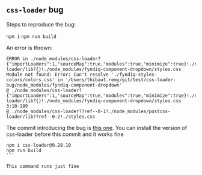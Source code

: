 ## `css-loader` bug

Steps to reproduce the bug:

`npm i`
`npm run build`

An error is thrown:

```
ERROR in ./node_modules/css-loader?{"importLoaders":1,"sourceMap":true,"modules":true,"minimize":true}!./node_modules/postcss-loader/lib?{}!./node_modules/fyndiq-component-dropdown/styles.css
Module not found: Error: Can't resolve './fyndiq-styles-colors/colors.css' in '/Users/thibaut.remy/git/test/css-loader-bug/node_modules/fyndiq-component-dropdown'
@ ./node_modules/css-loader?{"importLoaders":1,"sourceMap":true,"modules":true,"minimize":true}!./node_modules/postcss-loader/lib?{}!./node_modules/fyndiq-component-dropdown/styles.css 3:10-189
@ ./node_modules/css-loader??ref--0-1!./node_modules/postcss-loader/lib??ref--0-2!./styles.css
```

The commit introducing the bug is [this one](https://github.com/webpack-contrib/css-loader/pull/698/commits/585b58b4af9b56ca9e771c4bb6ebdf1845bfcd8a). You can install the version of css-loader before this commit and it works fine

````
npm i css-loader@0.28.10
npm run build
```

This command runs just fine
